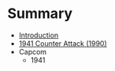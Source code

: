 # Summary

* [Introduction](README.md)
* [1941 Counter Attack (1990)](articles/1941-counter-attack-1990.md)
* Capcom
   * 1941

